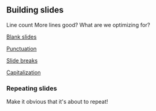 ## Building slides
Line count
More lines good? What are we optimizing for?

[Blank slides](Blank%20slides)

[Punctuation](Punctuation)

[Slide breaks](Slide%20breaks)

[Capitalization](Capitalization)
### Repeating slides
Make it obvious that it's about to repeat!
